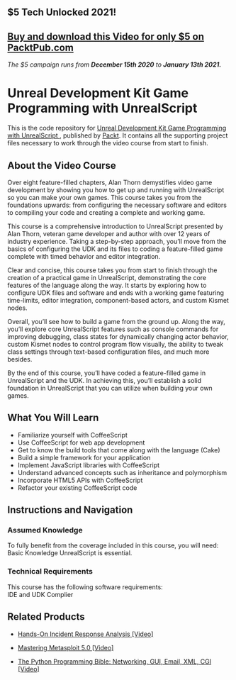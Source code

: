 ## $5 Tech Unlocked 2021!
[Buy and download this Video for only $5 on PacktPub.com](https://www.packtpub.com/product/unreal-development-kit-game-programming-with-unrealscript-video/9781849696326)
-----
*The $5 campaign         runs from __December 15th 2020__ to __January 13th 2021.__*

# Unreal Development Kit Game Programming with UnrealScript 
This is the code repository for [Unreal Development Kit Game Programming with UnrealScript ](https://www.packtpub.com/web-development/building-application-coffeescript-video?utm_source=github&utm_medium=repository&utm_campaign=9781783283675), published by [Packt](https://www.packtpub.com/?utm_source=github). It contains all the supporting project files necessary to work through the video course from start to finish.
## About the Video Course
Over eight feature-filled chapters, Alan Thorn demystifies video game development by showing you how to get up and running with UnrealScript so you can make your own games. This course takes you from the foundations upwards: from configuring the necessary software and editors to compiling your code and creating a complete and working game.

This course is a comprehensive introduction to UnrealScript presented by Alan Thorn, veteran game developer and author with over 12 years of industry experience. Taking a step-by-step approach, you’ll move from the basics of configuring the UDK and its files to coding a feature-filled game complete with timed behavior and editor integration.

Clear and concise, this course takes you from start to finish through the creation of a practical game in UnrealScript, demonstrating the core features of the language along the way. It starts by exploring how to configure UDK files and software and ends with a working game featuring time-limits, editor integration, component-based actors, and custom Kismet nodes.

Overall, you’ll see how to build a game from the ground up. Along the way, you’ll explore core UnrealScript features such as console commands for improving debugging, class states for dynamically changing actor behavior, custom Kismet nodes to control program flow visually, the ability to tweak class settings through text-based configuration files, and much more besides.

By the end of this course, you’ll have coded a feature-filled game in UnrealScript and the UDK. In achieving this, you’ll establish a solid foundation in UnrealScript that you can utilize when building your own games.

<H2>What You Will Learn</H2>
<DIV class=book-info-will-learn-text>
<UL>
<LI>Familiarize yourself with CoffeeScript 
<LI>Use CoffeeScript for web app development 
<LI>Get to know the build tools that come along with the language (Cake) 
<LI>Build a simple framework for your application 
<LI>Implement JavaScript libraries with CoffeeScript 
<LI>Understand advanced concepts such as inheritance and polymorphism 
<LI>Incorporate HTML5 APIs with CoffeeScript 
<LI>Refactor your existing CoffeeScript code </LI></UL></DIV>

## Instructions and Navigation
### Assumed Knowledge
To fully benefit from the coverage included in this course, you will need:<br/>
Basic Knowledge UnrealScript is essential.
### Technical Requirements
This course has the following software requirements:<br/>
IDE and UDK Complier


## Related Products
* [Hands-On Incident Response Analysis [Video]](https://www.packtpub.com/networking-and-servers/hands-incident-response-analysis-video?utm_source=github&utm_medium=repository&utm_campaign=9781838552046)

* [Mastering Metasploit 5.0 [Video]](https://www.packtpub.com/networking-and-servers/mastering-metasploit-50-video?utm_source=github&utm_medium=repository&utm_campaign=9781838551544)

* [The Python Programming Bible: Networking, GUI, Email, XML, CGI [Video]](https://www.packtpub.com/application-development/python-programming-bible-networking-gui-email-xml-cgi-video?utm_source=github&utm_medium=repository&utm_campaign=9781838559960)

